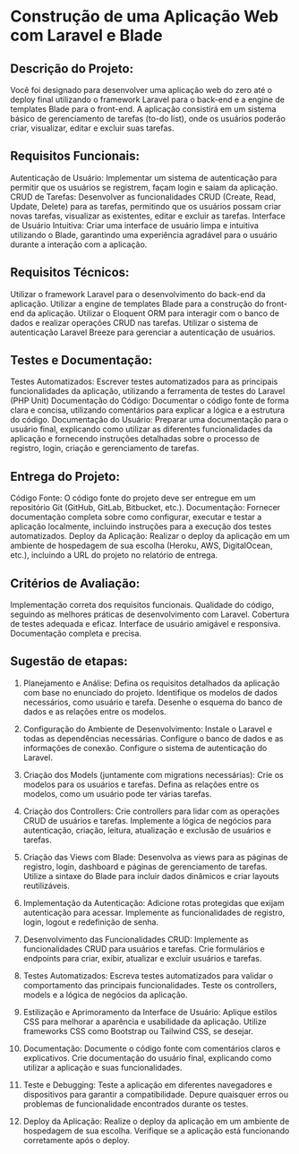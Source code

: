 # Construção de uma Aplicação Web com Laravel e Blade

## Descrição do Projeto:
Você foi designado para desenvolver uma aplicação web do zero até o deploy final utilizando o framework Laravel para o back-end e a engine de templates Blade para o front-end. 
A aplicação consistirá em um sistema básico de gerenciamento de tarefas (to-do list), onde os usuários poderão criar, visualizar, editar e excluir suas tarefas.

## Requisitos Funcionais:
Autenticação de Usuário: Implementar um sistema de autenticação para permitir que os usuários se registrem, façam login e saiam da aplicação.
CRUD de Tarefas: Desenvolver as funcionalidades CRUD (Create, Read, Update, Delete) para as tarefas, permitindo que os usuários possam criar novas tarefas, visualizar as existentes, editar e excluir as tarefas.
Interface de Usuário Intuitiva: Criar uma interface de usuário limpa e intuitiva utilizando o Blade, garantindo uma experiência agradável para o usuário durante a interação com a aplicação.

## Requisitos Técnicos:
Utilizar o framework Laravel para o desenvolvimento do back-end da aplicação.
Utilizar a engine de templates Blade para a construção do front-end da aplicação.
Utilizar o Eloquent ORM para interagir com o banco de dados e realizar operações CRUD nas tarefas.
Utilizar o sistema de autenticação Laravel Breeze para gerenciar a autenticação de usuários.

## Testes e Documentação:
Testes Automatizados: Escrever testes automatizados para as principais funcionalidades da aplicação, utilizando a ferramenta de testes do Laravel (PHP Unit)
Documentação do Código: Documentar o código fonte de forma clara e concisa, utilizando comentários para explicar a lógica e a estrutura do código.
Documentação do Usuário: Preparar uma documentação para o usuário final, explicando como utilizar as diferentes funcionalidades da aplicação e fornecendo instruções detalhadas sobre o processo de registro, login, criação e gerenciamento de tarefas.

## Entrega do Projeto:
Código Fonte: O código fonte do projeto deve ser entregue em um repositório Git (GitHub, GitLab, Bitbucket, etc.).
Documentação: Fornecer documentação completa sobre como configurar, executar e testar a aplicação localmente, incluindo instruções para a execução dos testes automatizados.
Deploy da Aplicação: Realizar o deploy da aplicação em um ambiente de hospedagem de sua escolha (Heroku, AWS, DigitalOcean, etc.), incluindo a URL do projeto no relatório de entrega.

## Critérios de Avaliação:
Implementação correta dos requisitos funcionais.
Qualidade do código, seguindo as melhores práticas de desenvolvimento com Laravel.
Cobertura de testes adequada e eficaz.
Interface de usuário amigável e responsiva.
Documentação completa e precisa.

## Sugestão de etapas:
1. Planejamento e Análise:
Defina os requisitos detalhados da aplicação com base no enunciado do projeto.
Identifique os modelos de dados necessários, como usuário e tarefa.
Desenhe o esquema do banco de dados e as relações entre os modelos.

2. Configuração do Ambiente de Desenvolvimento:
Instale o Laravel e todas as dependências necessárias.
Configure o banco de dados e as informações de conexão.
Configure o sistema de autenticação do Laravel.

3. Criação dos Models (juntamente com migrations necessárias):
Crie os modelos para os usuários e tarefas.
Defina as relações entre os modelos, como um usuário pode ter várias tarefas.

4. Criação dos Controllers:
Crie controllers para lidar com as operações CRUD de usuários e tarefas.
Implemente a lógica de negócios para autenticação, criação, leitura, atualização e exclusão de usuários e tarefas.

5. Criação das Views com Blade:
Desenvolva as views para as páginas de registro, login, dashboard e páginas de gerenciamento de tarefas.
Utilize a sintaxe do Blade para incluir dados dinâmicos e criar layouts reutilizáveis.

6. Implementação da Autenticação:
Adicione rotas protegidas que exijam autenticação para acessar.
Implemente as funcionalidades de registro, login, logout e redefinição de senha.

7. Desenvolvimento das Funcionalidades CRUD:
Implemente as funcionalidades CRUD para usuários e tarefas.
Crie formulários e endpoints para criar, exibir, atualizar e excluir usuários e tarefas.

8. Testes Automatizados:
Escreva testes automatizados para validar o comportamento das principais funcionalidades.
Teste os controllers, models e a lógica de negócios da aplicação.

9. Estilização e Aprimoramento da Interface de Usuário:
Aplique estilos CSS para melhorar a aparência e usabilidade da aplicação.
Utilize frameworks CSS como Bootstrap ou Tailwind CSS, se desejar.

10. Documentação:
Documente o código fonte com comentários claros e explicativos.
Crie documentação do usuário final, explicando como utilizar a aplicação e suas funcionalidades.

11. Teste e Debugging:
Teste a aplicação em diferentes navegadores e dispositivos para garantir a compatibilidade.
Depure quaisquer erros ou problemas de funcionalidade encontrados durante os testes.

12. Deploy da Aplicação:
Realize o deploy da aplicação em um ambiente de hospedagem de sua escolha.
Verifique se a aplicação está funcionando corretamente após o deploy.

